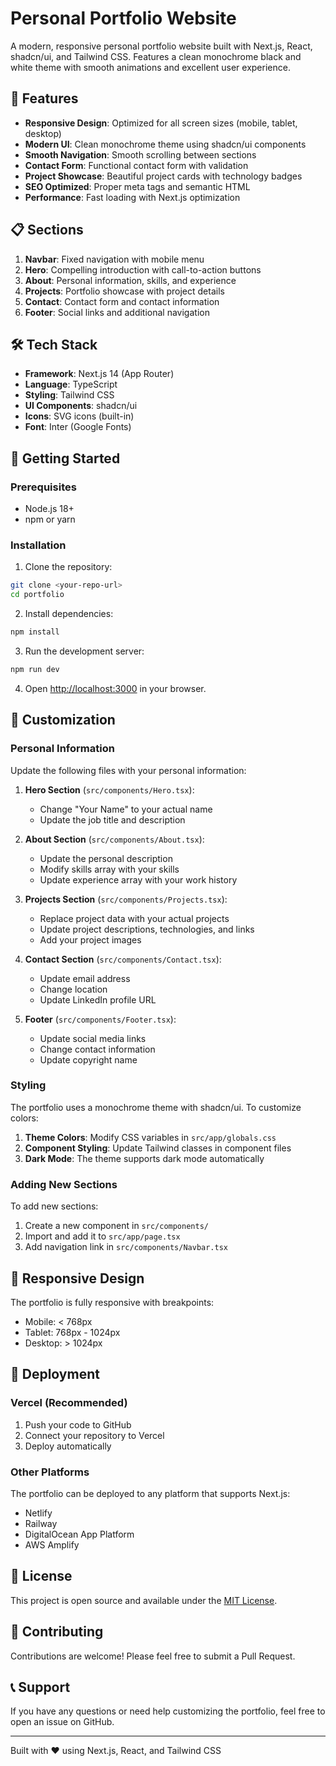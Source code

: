 # Personal Portfolio Website

A modern, responsive personal portfolio website built with Next.js, React, shadcn/ui, and Tailwind CSS. Features a clean monochrome black and white theme with smooth animations and excellent user experience.

## 🚀 Features

- **Responsive Design**: Optimized for all screen sizes (mobile, tablet, desktop)
- **Modern UI**: Clean monochrome theme using shadcn/ui components
- **Smooth Navigation**: Smooth scrolling between sections
- **Contact Form**: Functional contact form with validation
- **Project Showcase**: Beautiful project cards with technology badges
- **SEO Optimized**: Proper meta tags and semantic HTML
- **Performance**: Fast loading with Next.js optimization

## 📋 Sections

1. **Navbar**: Fixed navigation with mobile menu
2. **Hero**: Compelling introduction with call-to-action buttons
3. **About**: Personal information, skills, and experience
4. **Projects**: Portfolio showcase with project details
5. **Contact**: Contact form and contact information
6. **Footer**: Social links and additional navigation

## 🛠️ Tech Stack

- **Framework**: Next.js 14 (App Router)
- **Language**: TypeScript
- **Styling**: Tailwind CSS
- **UI Components**: shadcn/ui
- **Icons**: SVG icons (built-in)
- **Font**: Inter (Google Fonts)

## 🚀 Getting Started

### Prerequisites

- Node.js 18+ 
- npm or yarn

### Installation

1. Clone the repository:
```bash
git clone <your-repo-url>
cd portfolio
```

2. Install dependencies:
```bash
npm install
```

3. Run the development server:
```bash
npm run dev
```

4. Open [http://localhost:3000](http://localhost:3000) in your browser.

## 🎨 Customization

### Personal Information

Update the following files with your personal information:

1. **Hero Section** (`src/components/Hero.tsx`):
   - Change "Your Name" to your actual name
   - Update the job title and description

2. **About Section** (`src/components/About.tsx`):
   - Update the personal description
   - Modify skills array with your skills
   - Update experience array with your work history

3. **Projects Section** (`src/components/Projects.tsx`):
   - Replace project data with your actual projects
   - Update project descriptions, technologies, and links
   - Add your project images

4. **Contact Section** (`src/components/Contact.tsx`):
   - Update email address
   - Change location
   - Update LinkedIn profile URL

5. **Footer** (`src/components/Footer.tsx`):
   - Update social media links
   - Change contact information
   - Update copyright name

### Styling

The portfolio uses a monochrome theme with shadcn/ui. To customize colors:

1. **Theme Colors**: Modify CSS variables in `src/app/globals.css`
2. **Component Styling**: Update Tailwind classes in component files
3. **Dark Mode**: The theme supports dark mode automatically

### Adding New Sections

To add new sections:

1. Create a new component in `src/components/`
2. Import and add it to `src/app/page.tsx`
3. Add navigation link in `src/components/Navbar.tsx`

## 📱 Responsive Design

The portfolio is fully responsive with breakpoints:
- Mobile: < 768px
- Tablet: 768px - 1024px
- Desktop: > 1024px

## 🚀 Deployment

### Vercel (Recommended)

1. Push your code to GitHub
2. Connect your repository to Vercel
3. Deploy automatically

### Other Platforms

The portfolio can be deployed to any platform that supports Next.js:
- Netlify
- Railway
- DigitalOcean App Platform
- AWS Amplify

## 📝 License

This project is open source and available under the [MIT License](LICENSE).

## 🤝 Contributing

Contributions are welcome! Please feel free to submit a Pull Request.

## 📞 Support

If you have any questions or need help customizing the portfolio, feel free to open an issue on GitHub.

---

Built with ❤️ using Next.js, React, and Tailwind CSS
